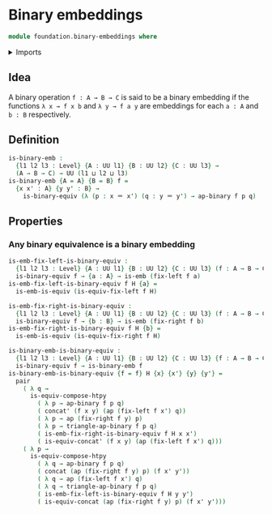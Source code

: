# Binary embeddings

```agda
module foundation.binary-embeddings where
```

<details><summary>Imports</summary>

```agda
open import foundation.binary-equivalences
open import foundation.identity-types

open import foundation-core.dependent-pair-types
open import foundation-core.embeddings
open import foundation-core.equivalences
open import foundation-core.universe-levels
```

</details>

## Idea

A binary operation `f : A → B → C` is said to be a binary embedding if the
functions `λ x → f x b` and `λ y → f a y` are embeddings for each `a : A` and
`b : B` respectively.

## Definition

```agda
is-binary-emb :
  {l1 l2 l3 : Level} {A : UU l1} {B : UU l2} {C : UU l3} →
  (A → B → C) → UU (l1 ⊔ l2 ⊔ l3)
is-binary-emb {A = A} {B = B} f =
  {x x' : A} {y y' : B} →
    is-binary-equiv (λ (p : x ＝ x') (q : y ＝ y') → ap-binary f p q)
```

## Properties

### Any binary equivalence is a binary embedding

```agda
is-emb-fix-left-is-binary-equiv :
  {l1 l2 l3 : Level} {A : UU l1} {B : UU l2} {C : UU l3} (f : A → B → C) →
  is-binary-equiv f → {a : A} → is-emb (fix-left f a)
is-emb-fix-left-is-binary-equiv f H {a} =
  is-emb-is-equiv (is-equiv-fix-left f H)

is-emb-fix-right-is-binary-equiv :
  {l1 l2 l3 : Level} {A : UU l1} {B : UU l2} {C : UU l3} (f : A → B → C) →
  is-binary-equiv f → {b : B} → is-emb (fix-right f b)
is-emb-fix-right-is-binary-equiv f H {b} =
  is-emb-is-equiv (is-equiv-fix-right f H)

is-binary-emb-is-binary-equiv :
  {l1 l2 l3 : Level} {A : UU l1} {B : UU l2} {C : UU l3} {f : A → B → C} →
  is-binary-equiv f → is-binary-emb f
is-binary-emb-is-binary-equiv {f = f} H {x} {x'} {y} {y'} =
  pair
    ( λ q →
      is-equiv-compose-htpy
        ( λ p → ap-binary f p q)
        ( concat' (f x y) (ap (fix-left f x') q))
        ( λ p → ap (fix-right f y) p)
        ( λ p → triangle-ap-binary f p q)
        ( is-emb-fix-right-is-binary-equiv f H x x')
        ( is-equiv-concat' (f x y) (ap (fix-left f x') q)))
    ( λ p →
      is-equiv-compose-htpy
        ( λ q → ap-binary f p q)
        ( concat (ap (fix-right f y) p) (f x' y'))
        ( λ q → ap (fix-left f x') q)
        ( λ q → triangle-ap-binary f p q)
        ( is-emb-fix-left-is-binary-equiv f H y y')
        ( is-equiv-concat (ap (fix-right f y) p) (f x' y')))
```
